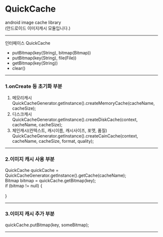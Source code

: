 # QuickCache<br/>
android image cache library<br/>
(안드로이드 이미지캐시 모듈입니다.)
<br/>
***
인터페이스 QuickCache<br/>
* putBitmap(key(String), bitmap(Bitmap))
* putBitmap(key(String), file(File))
* getBitmap(key(String))
* clear()

___
### 1.onCreate 등 초기화 부분<br/>
 1. 메모리캐시<br/>
QuickCacheGenerator.getInstance().createMemoryCache(cacheName, cacheSize);<br/>
 2. 디스크캐시<br/>
QuickCacheGenerator.getInstance().createDiskCache(context, cacheName, cacheSize);<br/>
 3. 체인캐시(컨텍스트, 캐시이름, 캐시사이즈, 포맷, 품질)<br/>
QuickCacheGenerator.getInstance().createCainCache(context, cacheName, cacheSize, format, quality);

___

### 2.이미지 캐시 사용 부분<br/>
QuickCache quickCache = QuickCacheGenerator.getInstance().getCache(cacheName);<br/>
Bitmap bitmap = quickCache.getBitmap(key);<br/>
if (bitmap != null) {<br/>
<br/>
}<br/>

___

### 3.이미지 캐시 추가 부분<br/>
quickCache.putBitmap(key, someBitmap);<br/>

***
